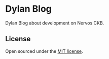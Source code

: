 # Dylan Blog

Dylan Blog about development on Nervos CKB.

## License

Open sourced under the [MIT license](LICENSE.md).
